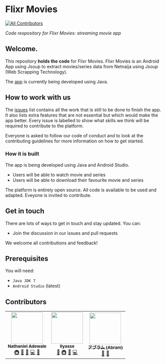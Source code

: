 # Flixr Movies
<!-- ALL-CONTRIBUTORS-BADGE:START - Do not remove or modify this section -->
[![All Contributors](https://img.shields.io/badge/all_contributors-3-orange.svg?style=flat-square)](#contributors-)
<!-- ALL-CONTRIBUTORS-BADGE:END -->

*Code respository for Flixr Movies: streaming movie app*

## Welcome.

This repository **holds the code** for Flixr Movies. Flixr Movies is an Android App using Jsoup to extract movies/series data from Netnaija using Jsoup (Web Scrapping Technology).

The [app](https://user-images.githubusercontent.com/55067204/173201440-c66eed82-7459-4d54-81cc-deeeb64e5183.mp4) is currently being developed using Java. 


## How to work with us

The [issues](https://github.com/nathanielajayi7/flixr_movies/issues) list contains all the work that is still to be done to finish the app. It also lists extra features that are not essential but which would make the app better. Every issue is labelled to show what skills we think will be required to contribute to the platform. 

Everyone is asked to follow our code of conduct and to look at the contributing guidelines for more information on how to get started.


### How it is built

The app is being developed using Java and Android Studio. 
- Users will be able to watch movie and series
- Users will be able to download their favourite movie and series

The platform is entirely open source. All code is available to be used and adapted. Eveyone is invited to contribute. 


## Get in touch

There are lots of ways to get in touch and stay updated. You can:

* Join the discussion in our issues and pull requests 

We welcome all contributions and feedback! 


## Prerequisites

You will need:

- `Java JDK 7`
- `Android Studio` (latest)


## Contributors 

<!-- ALL-CONTRIBUTORS-LIST:START - Do not remove or modify this section -->
<!-- prettier-ignore-start -->
<!-- markdownlint-disable -->
<table>
  <tr>
    <td align="center">
        <a href="https://github.com/nathanielajayi7">
            <img src="https://avatars.githubusercontent.com/u/54505255?v=4s=100" width="100px;" alt=""/>
            <br />
            <sub>
                <b>Nathaniel Adewale</b>
            </sub>
        </a>
        <br />
        <a href="https://github.com/nathanielajayi7/flixr_movies/commits?author=nathanielajayi7" title="Infrastructure">🚇</a>
        <a href="https://github.com/nathanielajayi7/flixr_movies/commits?author=nathanielajayi7" title="Ideas, Planning">🤔</a>
        <a href="https://github.com/nathanielajayi7/flixr_movies/commits?author=nathanielajayi7" title="Design">🎨</a>
        <a href="https://github.com/nathanielajayi7/flixr_movies/commits?author=nathanielajayi7" title="Code">💻</a>
        <a href="https://github.com/nathanielajayi7/flixr_movies/commits?author=nathanielajayi7" title="Testing">📓</a>
    </td>
    <td align="center">
        <a href="https://github.com/ilyassesalama">
            <img src="https://avatars.githubusercontent.com/u/46769766?v=4s=100" width="100px;" alt=""/>
            <br />
            <sub>
                <b>Ilyasse</b>
            </sub>
        </a>
        <br />
        <a href="https://github.com/nathanielajayi7/flixr_movies/commits?author=ilyassesalama" title="Design">🎨</a>
        <a href="https://github.com/nathanielajayi7/flixr_movies/commits?author=ilyassesalama" title="Infrastructure">🚇</a>
        <a href="https://github.com/nathanielajayi7/flixr_movies/commits?author=nathanielajayi7" title="Testing">📓</a>
        <a href="https://github.com/nathanielajayi7/flixr_movies/commits?author=ilyassesalama" title="Code">💻</a>
    </td>
    <td align="center">
        <a href="https://github.com/israelabraham">
            <img src="https://avatars.githubusercontent.com/u/55067204?v=4s=100" width="100px;" alt=""/>
            <br />
            <sub>
                <b>アブラム (Abram)</b>
            </sub>
        </a>
        <br />
        <a href="https://github.com/nathanielajayi7/flixr_movies/commits?author=israelabraham" title="Documentation">📖</a>
        <a href="https://github.com/nathanielajayi7/flixr_movies/commits?author=israelabraham" title="Code of Conduct">📝</a>
    </td>
  </tr>
</table>

<!-- markdownlint-restore -->
<!-- prettier-ignore-end -->

<!-- ALL-CONTRIBUTORS-LIST:END -->